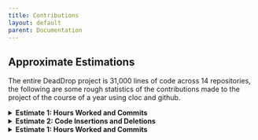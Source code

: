 ```yaml
---
title: Contributions
layout: default
parent: Documentation
---
```

## Approximate Estimations
The entire DeadDrop project is 31,000 lines of code across 14 repositories, the following are some rough statistics of the 
contributions made to the project of the course of a year using cloc and github.

<details markdown="block">
  <summary> <b> Estimate 1: Hours Worked and Commits </b> </summary>
  
  ./prototype_frontend
Total commits: 3
Total ctimes: 155
Total files: 23
Total hours: 2.1
Total loc: 4854

| Author   |   hrs |   loc |   coms |   fils |  distribution    |
|:---------|------:|------:|-------:|-------:|:-----------------|
| lgactna  |     2 |  4854 |      3 |     23 | 100.0/ 100/100.0 |

./prototype_agent
Total commits: 20
Total ctimes: 297
Total files: 19
Total hours: 3.9
Total loc: 1448

| Author   |   hrs |   loc |   coms |   fils |  distribution    |
|:---------|------:|------:|-------:|-------:|:-----------------|
| lgactna  |     4 |  1448 |     20 |     19 | 100.0/ 100/100.0 |

./backend
Total commits: 210
Total ctimes: 1070
Total files: 63
Total hours: 46.0
Total loc: 4970

| Author        |   hrs |   loc |   coms |   fils |  distribution   |
|:--------------|------:|------:|-------:|-------:|:----------------|
| lgactna       |    28 |  4249 |    136 |     34 | 85.5/64.8/54.0  |
| Arellano-Jann |     8 |   652 |     60 |     21 | 13.1/28.6/33.3  |
| Your Name     |     6 |    68 |     11 |      7 | 1.4/ 5.2/11.1   |
| Buslon-Brian  |     2 |     1 |      1 |      1 | 0.0/ 0.5/ 1.6   |
| Arellano Jann |     2 |     0 |      2 |      0 | 0.0/ 1.0/ 0.0   |

./frontend
Total commits: 171
Total ctimes: 971
Total files: 163
Total hours: 37.8
Total loc: 8933

| Author         |   hrs |   loc |   coms |   fils |  distribution   |
|:---------------|------:|------:|-------:|-------:|:----------------|
| Buslon-Brian   |    21 |  5235 |     93 |     88 | 58.6/54.4/54.0  |
| Arellano-Jann  |    10 |  3662 |     63 |     61 | 41.0/36.8/37.4  |
| lgactna        |     3 |    25 |     10 |     13 | 0.3/ 5.8/ 8.0   |
| Lloyd Gonzales |     2 |    11 |      1 |      1 | 0.1/ 0.6/ 0.6   |
| Arellano Jann  |     2 |     0 |      4 |      0 | 0.0/ 2.3/ 0.0   |

./.github
Total commits: 5
Total ctimes: 5
Total files: 2
Total hours: 2.0
Total loc: 13

| Author   |   hrs |   loc |   coms |   fils |  distribution    |
|:---------|------:|------:|-------:|-------:|:-----------------|
| lgactna  |     2 |    13 |      5 |      2 | 100.0/ 100/100.0 |

./dddb
Total commits: 18
Total ctimes: 73
Total files: 14
Total hours: 8.7
Total loc: 1551

| Author       |   hrs |   loc |   coms |   fils |  distribution    |
|:-------------|------:|------:|-------:|-------:|:-----------------|
| Keaton Clark |     3 |  1551 |     11 |     14 | 100.0/61.1/100.0 |
| Buslon-Brian |     2 |     0 |      1 |      0 | 0.0/ 5.6/ 0.0    |
| Keaton-Clark |     2 |     0 |      5 |      0 | 0.0/27.8/ 0.0    |
| lgactna      |     2 |     0 |      1 |      0 | 0.0/ 5.6/ 0.0    |

./autofire
Total commits: 17
Total ctimes: 155
Total files: 10
Total hours: 4.1
Total loc: 786

| Author         |   hrs |   loc |   coms |   fils |  distribution   |
|:---------------|------:|------:|-------:|-------:|:----------------|
| lgactna        |     2 |   532 |      9 |      5 | 67.7/52.9/50.0  |
| Lloyd Gonzales |     2 |   254 |      8 |      5 | 32.3/47.1/50.0  |


./unr-deaddrop.github.io
Total commits: 10
Total ctimes: 53
Total files: 33
Total hours: 6.2
Total loc: 440

| Author       |   hrs |   loc |   coms |   fils |  distribution   |
|:-------------|------:|------:|-------:|-------:|:----------------|
| Keaton-Clark |     2 |   218 |      3 |     10 | 49.5/30.0/30.3  |
| Keaton Clark |     2 |   194 |      2 |     21 | 44.1/20.0/63.6  |
| lgactna      |     2 |    28 |      5 |      2 | 6.4/50.0/ 6.1   |

./deaddrop_meta
Total commits: 45
Total ctimes: 172
Total files: 9
Total hours: 10.5
Total loc: 1600

| Author   |   hrs |   loc |   coms |   fils |  distribution    |
|:---------|------:|------:|-------:|-------:|:-----------------|
| lgactna  |    11 |  1600 |     45 |      9 | 100.0/ 100/100.0 |

./empyrean-deaddrop
Total commits: 223
Total ctimes: 421
Total files: 23
Total hours: 33.0
Total loc: 1187

| Author                 |   hrs |   loc |   coms |   fils |  distribution   |
|:-----------------------|------:|------:|-------:|-------:|:----------------|
| lgactna                |     7 |   580 |     16 |      6 | 48.9/ 7.2/26.1  |
| addi00000              |     4 |   571 |    180 |     13 | 48.1/80.7/56.5  |
| Addi                   |     2 |    21 |     14 |      1 | 1.8/ 6.3/ 4.3   |
| K.Dot                  |     2 |     9 |      3 |      1 | 0.8/ 1.3/ 4.3   |
| itsVrq                 |     2 |     4 |      1 |      1 | 0.3/ 0.4/ 4.3   |
| Wizz1337               |     2 |     2 |      1 |      1 | 0.2/ 0.4/ 4.3   |
| Kumalala               |     2 |     0 |      1 |      0 | 0.0/ 0.4/ 0.0   |
| Smug                   |     2 |     0 |      2 |      0 | 0.0/ 0.9/ 0.0   |
| TheHellTower           |     2 |     0 |      1 |      0 | 0.0/ 0.4/ 0.0   |
| Your-Bestie-Was-Banned |     2 |     0 |      1 |      0 | 0.0/ 0.4/ 0.0   |
| dependabot[bot]        |     2 |     0 |      1 |      0 | 0.0/ 0.4/ 0.0   |
| ex&                    |     2 |     0 |      1 |      0 | 0.0/ 0.4/ 0.0   |
| ilylunar               |     2 |     0 |      1 |      0 | 0.0/ 0.4/ 0.0   |

./pygin
Total commits: 297
Total ctimes: 1698
Total files: 68
Total hours: 52.9
Total loc: 6761

| Author         |   hrs |   loc |   coms |   fils |  distribution   |
|:---------------|------:|------:|-------:|-------:|:----------------|
| lgactna        |    46 |  6558 |    283 |     61 | 97.0/95.3/89.7  |
| Lloyd Gonzales |     7 |   203 |     14 |      7 | 3.0/ 4.7/10.3   |
  
</details>

<details markdown="block">
  <summary> <b> Estimate 2: Code Insertions and Deletions </b> </summary>
  ./prototype_frontend
Contribution stats (by author) on the current branch:

         lgactna <lgonzalesna@gmail.com>:
          insertions:    4936   (100%)
          deletions:     82     (100%)
          files:         56     (100%)
          commits:       3      (100%)
          lines changed: 5018   (100%)
          first commit:  Wed Nov 22 23:00:42 2023 -0800
          last commit:   Wed Nov 22 23:09:02 2023 -0800

        total:
          insertions:    4936   (100%)
          deletions:     82     (100%)
          files:         56     (100%)
          commits:       3      (100%)

./prototype_agent
Contribution stats (by author) on the current branch:

         lgactna <lgonzalesna@gmail.com>:
          insertions:    1606   (100%)
          deletions:     408    (100%)
          files:         63     (100%)
          commits:       19     (100%)
          lines changed: 2014   (100%)
          first commit:  Fri Nov 24 20:53:46 2023 -0800
          last commit:   Sat Dec 9 23:08:04 2023 -0800

        total:
          insertions:    1606   (100%)
          deletions:     408    (100%)
          files:         63     (100%)
          commits:       19     (100%)

./backend
Contribution stats (by author) on the current branch:

         Buslon-Brian <buslon.aact@gmail.com>:
          insertions:    1      (0%)
          deletions:     0      (0%)
          files:         1      (0%)
          commits:       1      (1%)
          lines changed: 1      (0%)
          first commit:  Sun Mar 10 19:51:02 2024 -0700
          last commit:   Sun Mar 10 19:51:02 2024 -0700

         Arellano-Jann <jannrellano@nevada.unr.edu>:
          insertions:    1446   (16%)
          deletions:     246    (6%)
          files:         128    (27%)
          commits:       59     (34%)
          lines changed: 1692   (13%)
          first commit:  Sun Nov 26 11:29:11 2023 -0800
          last commit:   Thu Mar 7 13:04:08 2024 -0800

         Your Name <name@domain.example>:
          insertions:    176    (2%)
          deletions:     377    (10%)
          files:         25     (5%)
          commits:       11     (6%)
          lines changed: 553    (4%)
          first commit:  Thu Nov 30 14:12:16 2023 -0800
          last commit:   Fri Dec 1 17:38:25 2023 -0800

         lgactna <lgonzalesna@gmail.com>:
          insertions:    7332   (82%)
          deletions:     3307   (84%)
          files:         314    (67%)
          commits:       105    (60%)
          lines changed: 10639  (83%)
          first commit:  Sat Nov 18 00:11:13 2023 -0800
          last commit:   Fri Apr 12 19:20:39 2024 -0700

        total:
          insertions:    8955   (100%)
          deletions:     3930   (100%)
          files:         468    (100%)
          commits:       176    (100%)

./frontend
Contribution stats (by author) on the current branch:

         Arellano Jann <89598304+Arellano-Jann@users.noreply.github.com>:
          insertions:    1      (0%)
          deletions:     0      (0%)
          files:         1      (0%)
          commits:       1      (1%)
          lines changed: 1      (0%)
          first commit:  Fri Nov 10 09:35:07 2023 -0800
          last commit:   Fri Nov 10 09:35:07 2023 -0800

         Buslon-Brian <buslon.aact@gmail.com>:
          insertions:    1011   (5%)
          deletions:     576    (14%)
          files:         86     (14%)
          commits:       26     (17%)
          lines changed: 1587   (7%)
          first commit:  Mon Mar 11 12:37:48 2024 -0700
          last commit:   Sun Mar 31 09:37:06 2024 -0700

         Buslon-Brian <bbuslon@nevada.unr.edu>:
          insertions:    5548   (29%)
          deletions:     1653   (40%)
          files:         215    (35%)
          commits:       40     (26%)
          lines changed: 7201   (31%)
          first commit:  Sat Nov 11 17:09:36 2023 -0800
          last commit:   Fri Feb 23 13:12:21 2024 -0800

         Arellano-Jann <jannrellano@nevada.unr.edu>:
          insertions:    11585  (61%)
          deletions:     1199   (29%)
          files:         229    (38%)
          commits:       63     (42%)
          lines changed: 12784  (56%)
          first commit:  Fri Nov 10 09:44:18 2023 -0800
          last commit:   Wed Apr 10 20:30:12 2024 -0700

         Buslon-Brian <bbuslon.aact@gmail.com>:
          insertions:    639    (3%)
          deletions:     650    (16%)
          files:         54     (9%)
          commits:       17     (11%)
          lines changed: 1289   (6%)
          first commit:  Thu Feb 29 23:41:28 2024 -0800
          last commit:   Sat Mar 9 18:15:58 2024 -0800

         Lloyd Gonzales <lgonzalesna@gmail.com>:
          insertions:    11     (0%)
          deletions:     3      (0%)
          files:         1      (0%)
          commits:       1      (1%)
          lines changed: 14     (0%)
          first commit:  Fri Dec 8 17:40:33 2023 -0800
          last commit:   Fri Dec 8 17:40:33 2023 -0800

         lgactna <lgonzalesna@gmail.com>:
          insertions:    44     (0%)
          deletions:     44     (1%)
          files:         22     (4%)
          commits:       3      (2%)
          lines changed: 88     (0%)
          first commit:  Sun Mar 10 12:57:56 2024 -0700
          last commit:   Mon Mar 11 20:32:53 2024 +0000

        total:
          insertions:    18839  (100%)
          deletions:     4125   (100%)
          files:         608    (100%)
          commits:       151    (100%)

./.github
Contribution stats (by author) on the current branch:

         lgactna <lgonzalesna@gmail.com>:
          insertions:    18     (100%)
          deletions:     5      (100%)
          files:         5      (100%)
          commits:       5      (100%)
          lines changed: 23     (100%)
          first commit:  Tue Nov 21 18:05:55 2023 -0800
          last commit:   Sun Mar 10 15:29:29 2024 -0700

        total:
          insertions:    18     (100%)
          deletions:     5      (100%)
          files:         5      (100%)
          commits:       5      (100%)

./dddb
Contribution stats (by author) on the current branch:

         Keaton-Clark <84286882+Keaton-Clark@users.noreply.github.com>:
          insertions:    1      (0%)
          deletions:     1      (0%)
          files:         1      (1%)
          commits:       1      (8%)
          lines changed: 2      (0%)
          first commit:  Fri Dec 1 23:11:28 2023 +0000
          last commit:   Fri Dec 1 23:11:28 2023 +0000

         Buslon-Brian <77934413+Buslon-Brian@users.noreply.github.com>:
          insertions:    674    (4%)
          deletions:     0      (0%)
          files:         1      (1%)
          commits:       1      (8%)
          lines changed: 674    (3%)
          first commit:  Fri Nov 17 17:24:49 2023 -0800
          last commit:   Fri Nov 17 17:24:49 2023 -0800

         Keaton Clark <keatonclark2@gmail.com>:
          insertions:    16488  (96%)
          deletions:     7477   (100%)
          files:         75     (97%)
          commits:       11     (85%)
          lines changed: 23965  (97%)
          first commit:  Tue Nov 28 18:48:31 2023 +0000
          last commit:   Sun Mar 17 14:18:30 2024 -0700

        total:
          insertions:    17163  (100%)
          deletions:     7478   (100%)
          files:         77     (100%)
          commits:       13     (100%)

./autofire
Contribution stats (by author) on the current branch:

         Lloyd Gonzales <lgonzalesna@nevada.unr.edu>:
          insertions:    504    (27%)
          deletions:     306    (66%)
          files:         14     (32%)
          commits:       5      (29%)
          lines changed: 810    (34%)
          first commit:  Fri Nov 17 01:24:43 2023 -0800
          last commit:   Tue Jan 23 20:19:09 2024 -0800

         Lloyd Gonzales <lgonzalesna@gmail.com>:
          insertions:    91     (5%)
          deletions:     4      (1%)
          files:         3      (7%)
          commits:       3      (18%)
          lines changed: 95     (4%)
          first commit:  Fri Nov 17 15:01:23 2023 -0800
          last commit:   Tue Feb 27 14:07:24 2024 -0800

         lgactna <lgonzalesna@gmail.com>:
          insertions:    1305   (69%)
          deletions:     151    (33%)
          files:         27     (61%)
          commits:       9      (53%)
          lines changed: 1456   (62%)
          first commit:  Thu Nov 16 23:40:20 2023 -0800
          last commit:   Tue Feb 27 11:46:39 2024 -0800

        total:
          insertions:    1900   (100%)
          deletions:     461    (100%)
          files:         44     (100%)
          commits:       17     (100%)

./Poster
Contribution stats (by author) on the current branch:

         Keaton Clark <keatonclark2@gmail.com>:
          insertions:    655    (100%)
          deletions:     96     (100%)
          files:         13     (100%)
          commits:       2      (100%)
          lines changed: 751    (100%)
          first commit:  Tue Apr 2 21:07:22 2024 -0700
          last commit:   Fri Apr 5 22:42:15 2024 -0700

        total:
          insertions:    655    (100%)
          deletions:     96     (100%)
          files:         13     (100%)
          commits:       2      (100%)

./unr-deaddrop.github.io
Contribution stats (by author) on the current branch:

         Keaton-Clark <84286882+Keaton-Clark@users.noreply.github.com>:
          insertions:    439    (59%)
          deletions:     2      (1%)
          files:         12     (24%)
          commits:       3      (33%)
          lines changed: 441    (42%)
          first commit:  Thu Feb 1 12:49:45 2024 -0800
          last commit:   Tue Feb 6 18:13:12 2024 -0800

         Keaton Clark <keatonclark2@gmail.com>:
          insertions:    269    (36%)
          deletions:     270    (88%)
          files:         34     (68%)
          commits:       2      (22%)
          lines changed: 539    (51%)
          first commit:  Thu Feb 1 20:04:43 2024 -0800
          last commit:   Tue Feb 6 11:17:26 2024 -0800

         lgactna <lgonzalesna@gmail.com>:
          insertions:    38     (5%)
          deletions:     34     (11%)
          files:         4      (8%)
          commits:       4      (44%)
          lines changed: 72     (7%)
          first commit:  Tue Feb 6 13:54:30 2024 -0800
          last commit:   Tue Feb 6 19:00:42 2024 -0800

        total:
          insertions:    746    (100%)
          deletions:     306    (100%)
          files:         50     (100%)
          commits:       9      (100%)

./deaddrop_meta
Contribution stats (by author) on the current branch:

         lgactna <lgonzalesna@gmail.com>:
          insertions:    1840   (100%)
          deletions:     239    (100%)
          files:         58     (100%)
          commits:       39     (100%)
          lines changed: 2079   (100%)
          first commit:  Fri Mar 1 12:53:58 2024 -0800
          last commit:   Thu Apr 11 20:32:28 2024 -0700

        total:
          insertions:    1840   (100%)
          deletions:     239    (100%)
          files:         58     (100%)
          commits:       39     (100%)

./empyrean-deaddrop
Contribution stats (by author) on the current branch:

         Smug <99215486+Smug246@users.noreply.github.com>:
          insertions:    8      (0%)
          deletions:     2      (0%)
          files:         2      (1%)
          commits:       2      (1%)
          lines changed: 10     (0%)
          first commit:  Thu Nov 3 19:08:20 2022 +0000
          last commit:   Sat Nov 5 15:23:21 2022 +0000

         itsVrq <117086524+itsVrq@users.noreply.github.com>:
          insertions:    5      (0%)
          deletions:     0      (0%)
          files:         1      (0%)
          commits:       1      (0%)
          lines changed: 5      (0%)
          first commit:  Wed Nov 23 09:31:52 2022 -0800
          last commit:   Wed Nov 23 09:31:52 2022 -0800

         Wizz1337 <70026238+Wizz1337@users.noreply.github.com>:
          insertions:    2      (0%)
          deletions:     0      (0%)
          files:         1      (0%)
          commits:       1      (0%)
          lines changed: 2      (0%)
          first commit:  Wed Dec 21 22:50:24 2022 +0100
          last commit:   Wed Dec 21 22:50:24 2022 +0100

         addi00000 <addison@othius.com>:
          insertions:    6155   (87%)
          deletions:     4492   (76%)
          files:         269    (79%)
          commits:       154    (77%)
          lines changed: 10647  (82%)
          first commit:  Thu Jun 2 22:31:50 2022 -0400
          last commit:   Tue May 9 21:39:22 2023 -0400

         dependabot[bot] <49699333+dependabot[bot]@users.noreply.github.com>:
          insertions:    1      (0%)
          deletions:     1      (0%)
          files:         1      (0%)
          commits:       1      (0%)
          lines changed: 2      (0%)
          first commit:  Sat May 27 22:14:35 2023 +0000
          last commit:   Sat May 27 22:14:35 2023 +0000

         addi00000 <81730200+addi00000@users.noreply.github.com>:
          insertions:    12     (0%)
          deletions:     13     (0%)
          files:         9      (3%)
          commits:       9      (4%)
          lines changed: 25     (0%)
          first commit:  Thu Nov 24 19:29:16 2022 -0500
          last commit:   Sun Jun 4 22:10:34 2023 -0400

         Addi <81730200+addi00000@users.noreply.github.com>:
          insertions:    72     (1%)
          deletions:     142    (2%)
          files:         9      (3%)
          commits:       8      (4%)
          lines changed: 214    (2%)
          first commit:  Tue Jun 7 23:28:54 2022 -0400
          last commit:   Thu Nov 3 07:30:39 2022 -0400

         ilylunar <105528405+ilylunar@users.noreply.github.com>:
          insertions:    43     (1%)
          deletions:     37     (1%)
          files:         1      (0%)
          commits:       1      (0%)
          lines changed: 80     (1%)
          first commit:  Mon Jun 13 19:28:03 2022 +0930
          last commit:   Mon Jun 13 19:28:03 2022 +0930

         K.Dot <110929758+KDot227@users.noreply.github.com>:
          insertions:    15     (0%)
          deletions:     7      (0%)
          files:         3      (1%)
          commits:       3      (2%)
          lines changed: 22     (0%)
          first commit:  Wed Nov 23 20:53:22 2022 -0600
          last commit:   Sat Dec 3 17:43:12 2022 -0600

         ex& <0x7ex@protonmail.com>:
          insertions:    11     (0%)
          deletions:     17     (0%)
          files:         1      (0%)
          commits:       1      (0%)
          lines changed: 28     (0%)
          first commit:  Fri Oct 28 18:34:00 2022 -0400
          last commit:   Fri Oct 28 18:34:00 2022 -0400

         Kumalala <askipmaildeouf@protonmail.com>:
          insertions:    1      (0%)
          deletions:     1      (0%)
          files:         1      (0%)
          commits:       1      (0%)
          lines changed: 2      (0%)
          first commit:  Tue Feb 14 15:38:55 2023 +0100
          last commit:   Tue Feb 14 15:38:55 2023 +0100

         lgactna <lgonzalesna@gmail.com>:
          insertions:    707    (10%)
          deletions:     1226   (21%)
          files:         39     (12%)
          commits:       16     (8%)
          lines changed: 1933   (15%)
          first commit:  Wed Mar 13 21:10:44 2024 -0700
          last commit:   Sun Mar 17 18:20:26 2024 -0700

         Your-Bestie-Was-Banned <121687754+Your-Bestie-Was-Banned@users.noreply.github.com>:
          insertions:    2      (0%)
          deletions:     2      (0%)
          files:         1      (0%)
          commits:       1      (0%)
          lines changed: 4      (0%)
          first commit:  Sat Dec 31 10:51:27 2022 -0500
          last commit:   Sat Dec 31 10:51:27 2022 -0500

         TheHellTower <119943599+TheHellTower@users.noreply.github.com>:
          insertions:    1      (0%)
          deletions:     1      (0%)
          files:         1      (0%)
          commits:       1      (0%)
          lines changed: 2      (0%)
          first commit:  Fri Feb 17 17:18:03 2023 +0100
          last commit:   Fri Feb 17 17:18:03 2023 +0100

        total:
          insertions:    7035   (100%)
          deletions:     5941   (100%)
          files:         339    (100%)
          commits:       200    (100%)

./pygin
Contribution stats (by author) on the current branch:

         Lloyd Gonzales <lgonzalesna@gmail.com>:
          insertions:    703    (5%)
          deletions:     281    (5%)
          files:         41     (5%)
          commits:       14     (5%)
          lines changed: 984    (5%)
          first commit:  Thu Feb 8 12:16:21 2024 -0800
          last commit:   Wed Mar 20 17:06:43 2024 -0700

         lgactna <lgonzalesna@gmail.com>:
          insertions:    13581  (95%)
          deletions:     5685   (95%)
          files:         801    (95%)
          commits:       245    (95%)
          lines changed: 19266  (95%)
          first commit:  Wed Feb 7 14:50:08 2024 -0800
          last commit:   Fri Apr 12 19:48:11 2024 -0700

        total:
          insertions:    14284  (100%)
          deletions:     5966   (100%)
          files:         842    (100%)
          commits:       259    (100%)
</details>


<details markdown="block">
  <summary> <b>Estimate 1: Hours Worked and Commits</b> </summary>
  
|File                     | Files | Blank | Comment | Code  |
|--------------------------|-------|-------|---------|-------|
| frontend                 | 131   | 1009  | 256     | 10307 |
| prototype_frontend       | 23    | 79    | 9       | 4766  |
| dddb                     | 11    | 172   | 16      | 4468  |
| pygin                    | 66    | 1182  | 1667    | 4324  |
| backend                  | 36    | 712   | 1005    | 2297  |
| deaddrop_meta            | 9     | 288   | 633     | 520   |
| prototype_agent          | 12    | 156   | 244     | 416   |
| unr-deaddrop.github.io   | 23    | 35    | 15      | 265   |
| demo-end-screen          | 3     | 7     | 0       | 38    |
| .github                  | 2     | 3     | 0       | 10    |
| **SUM:**                 | **316** | **3643** | **3845** | **27411** |


</details>

